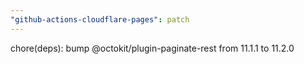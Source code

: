 ```yaml
---
"github-actions-cloudflare-pages": patch
---
```


chore(deps): bump @octokit/plugin-paginate-rest from 11.1.1 to 11.2.0
